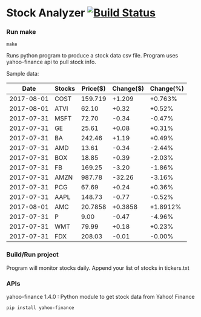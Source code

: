 # Stock Analyzer [![Build Status](https://travis-ci.org/ogoyal/StockAnalyzer.svg?branch=master)](https://travis-ci.org/ogoyal/StockAnalyzer)

### Run make
```
make
```

Runs python program to produce a stock data csv file. Program uses yahoo-finance api to pull stock info.

Sample data:

| Date| Stocks| Price($)| Change($)| Change(%) | 
| --- | --- | --- | --- | ---  | 
| 2017-08-01| COST| 159.719| +1.209| +0.763% | 
| 2017-08-01| ATVI| 62.10| +0.32| +0.52% | 
| 2017-07-31| MSFT| 72.70| -0.34| -0.47% | 
| 2017-07-31| GE| 25.61| +0.08| +0.31% | 
| 2017-07-31| BA| 242.46| +1.19| +0.49% | 
| 2017-07-31| AMD| 13.61| -0.34| -2.44% | 
| 2017-07-31| BOX| 18.85| -0.39| -2.03% | 
| 2017-07-31| FB| 169.25| -3.20| -1.86% | 
| 2017-07-31| AMZN| 987.78| -32.26| -3.16% | 
| 2017-07-31| PCG| 67.69| +0.24| +0.36% | 
| 2017-07-31| AAPL| 148.73| -0.77| -0.52% | 
| 2017-08-01| AMC| 20.7858| +0.3858| +1.8912% | 
| 2017-07-31| P| 9.00| -0.47| -4.96% | 
| 2017-07-31| WMT| 79.99| +0.18| +0.23% | 
| 2017-07-31| FDX| 208.03| -0.01| -0.00% | 

### Build/Run project

Program will monitor stocks daily. Append your list of stocks in tickers.txt

### APIs
yahoo-finance 1.4.0 : Python module to get stock data from Yahoo! Finance

```
pip install yahoo-finance
```

